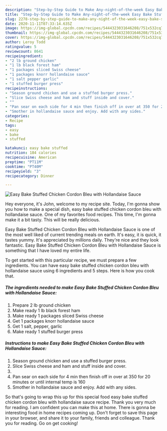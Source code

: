 ```yaml
---
description: "Step-by-Step Guide to Make Any-night-of-the-week Easy Bake Stuffed Chicken Cordon Bleu with Hollandaise Sauce"
title: "Step-by-Step Guide to Make Any-night-of-the-week Easy Bake Stuffed Chicken Cordon Bleu with Hollandaise Sauce"
slug: 2278-step-by-step-guide-to-make-any-night-of-the-week-easy-bake-stuffed-chicken-cordon-bleu-with-hollandaise-sauce
date: 2020-11-11T07:33:14.635Z
image: https://img-global.cpcdn.com/recipes/5444323031646208/751x532cq70/easy-bake-stuffed-chicken-cordon-bleu-with-hollandaise-sauce-recipe-main-photo.jpg
thumbnail: https://img-global.cpcdn.com/recipes/5444323031646208/751x532cq70/easy-bake-stuffed-chicken-cordon-bleu-with-hollandaise-sauce-recipe-main-photo.jpg
cover: https://img-global.cpcdn.com/recipes/5444323031646208/751x532cq70/easy-bake-stuffed-chicken-cordon-bleu-with-hollandaise-sauce-recipe-main-photo.jpg
author: Leroy Todd
ratingvalue: 5
reviewcount: 8641
recipeingredient:
- "2 lb ground chicken"
- "1 lb black forest ham"
- "1 packages sliced Swiss cheese"
- "1 packages knorr hollandaise sauce"
- "1 salt pepper garlic"
- "1 stuffed burger press"
recipeinstructions:
- "Season ground chicken and use a stuffed burger press."
- "Slice Swiss cheese and ham and stuff inside and cover."
- ""
- "Pan sear on each side for 4 min then finish off in over at 350 for 20 minutes or until internal temp is 160"
- "Smother in hollandaise sauce and enjoy. Add with any sides."
categories:
- Recipe
tags:
- easy
- bake
- stuffed

katakunci: easy bake stuffed 
nutrition: 184 calories
recipecuisine: American
preptime: "PT11M"
cooktime: "PT40M"
recipeyield: "3"
recipecategory: Dinner

---
```



![Easy Bake Stuffed Chicken Cordon Bleu with Hollandaise Sauce](https://img-global.cpcdn.com/recipes/5444323031646208/751x532cq70/easy-bake-stuffed-chicken-cordon-bleu-with-hollandaise-sauce-recipe-main-photo.jpg)

Hey everyone, it's John, welcome to my recipe site. Today, I'm gonna show you how to make a special dish, easy bake stuffed chicken cordon bleu with hollandaise sauce. One of my favorites food recipes. This time, I'm gonna make it a bit tasty. This will be really delicious.

Easy Bake Stuffed Chicken Cordon Bleu with Hollandaise Sauce is one of the most well liked of current trending meals on earth. It's easy, it is quick, it tastes yummy. It's appreciated by millions daily. They're nice and they look fantastic. Easy Bake Stuffed Chicken Cordon Bleu with Hollandaise Sauce is something that I have loved my entire life.




To get started with this particular recipe, we must prepare a few ingredients. You can have easy bake stuffed chicken cordon bleu with hollandaise sauce using 6 ingredients and 5 steps. Here is how you cook that.

<!--inarticleads1-->

##### The ingredients needed to make Easy Bake Stuffed Chicken Cordon Bleu with Hollandaise Sauce:

1. Prepare 2 lb ground chicken
1. Make ready 1 lb black forest ham
1. Make ready 1 packages sliced Swiss cheese
1. Get 1 packages knorr hollandaise sauce
1. Get 1 salt, pepper, garlic
1. Make ready 1 stuffed burger press




<!--inarticleads2-->

##### Instructions to make Easy Bake Stuffed Chicken Cordon Bleu with Hollandaise Sauce:

1. Season ground chicken and use a stuffed burger press.
1. Slice Swiss cheese and ham and stuff inside and cover.
1. 
1. Pan sear on each side for 4 min then finish off in over at 350 for 20 minutes or until internal temp is 160
1. Smother in hollandaise sauce and enjoy. Add with any sides.




So that's going to wrap this up for this special food easy bake stuffed chicken cordon bleu with hollandaise sauce recipe. Thank you very much for reading. I am confident you can make this at home. There is gonna be interesting food in home recipes coming up. Don't forget to save this page in your browser, and share it to your family, friends and colleague. Thank you for reading. Go on get cooking!

